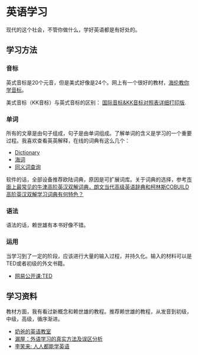 # 英语学习
现代的这个社会，不管你做什么，学好英语都是有好处的。

## 学习方法
### 音标
英式音标是20个元音，但是美式好像是24个。网上有一个很好的教材，[海伦教你学音标](http://www.hjenglish.com/new/p158838/)。

美式音标（KK音标）与英式音标的区别： [国际音标&KK音标对照表详细打印版](http://wenku.baidu.com/link?url=RyJSEXlVxjSHvIN8nEfd7FHKOimKqjFtbsCBjdpHN8G4q7xpDmi53f21ZzrNbch52Fbit9JO968wStefzT0Qt7XMn9WI-uKALyDsHUC8u_e).

### 单词
所有的文章是由句子组成，句子是由单词组成。了解单词的含义是学习的一个重要过程。我喜欢查看英英解释，在线的词典有这么几个：
- [Dictionary](http://dictionary.reference.com/)
- [海词](http://dict.cn/)
- [同义词查询](http://m.dictionary.com/t/)

软件的话，全部设备推荐欧陆词典，原因是可扩展词库。关于词典的选择，参考[市面上最常见的牛津高阶英汉双解词典，朗文当代高级英语辞典和柯林斯COBUILD高阶英汉双解学习词典有何特色？](http://www.zhihu.com/question/24801656/answer/29048505)

### 语法
语法的话，赖世雄有本书好像不错。

### 运用
当学习到了一定的阶段，应该进行大量的输入过程，并持久化。输入的材料可以是TED或者初级的外文书籍。
- [网易公开课:TED](http://open.163.com/ted/)

## 学习资料
教材方面，我有看过新概念和赖世雄的教程。推荐赖世雄的教程，从发音到初级，中级，高级，循序渐进。

- [奶爸的英语教室](http://site.douban.com/195274/)
- [漏屋：外语学习的真实方法及误区分析](http://blog.jobbole.com/21279/)
- [李笑来: 人人都能学英语](https://www.gitbook.com/book/xiaolai/everyone-can-use-english/details)
